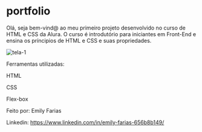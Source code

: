 # portfolio
Olá, seja bem-vind@ ao meu primeiro projeto desenvolvido no curso de HTML e CSS da Alura. O curso é introdutório para iniciantes em Front-End e ensina os príncipios de HTML e CSS e suas propriedades.

![tela-1](https://github.com/emilyfariasa/portfolio/assets/123472927/25c2b8f0-f9dc-425b-9bcc-861b68a8e258)

Ferramentas utilizadas:

HTML

CSS

Flex-box

Feito por:
Emily Farias

Linkedin: https://www.linkedin.com/in/emily-farias-656b8b149/
